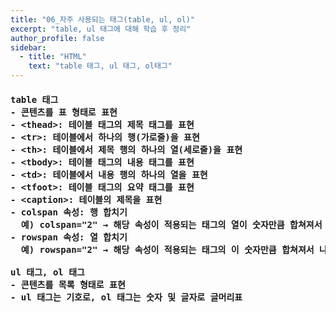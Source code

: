 ```yaml
---
title: "06_자주 사용되는 태그(table, ul, ol)"
excerpt: "table, ul 태그에 대해 학습 후 정리"
author_profile: false
sidebar:
  - title: "HTML"
    text: "table 태그, ul 태그, ol태그"
---
```

<h4>
<pre>
table 태그
- 콘텐츠를 표 형태로 표현
- &lt;thead&gt;: 테이블 태그의 제목 태그를 표현
- &lt;tr&gt;: 테이블에서 하나의 행(가로줄)을 표현
- &lt;th&gt;: 테이블에서 제목 행의 하나의 열(세로줄)을 표현
- &lt;tbody&gt;: 테이블 태그의 내용 태그를 표현
- &lt;td&gt;: 테이블에서 내용 행의 하나의 열을 표현
- &lt;tfoot&gt;: 테이블 태그의 요약 태그를 표현
- &lt;caption&gt;: 테이블의 제목을 표현
- colspan 속성: 행 합치기
  예) colspan="2" → 해당 속성이 적용되는 태그의 열이 숫자만큼 합쳐져서 나타남
- rowspan 속성: 열 합치기
  예) rowspan="2" → 해당 속성이 적용되는 태그의 이 숫자만큼 합쳐져서 나타남<br>
ul 태그, ol 태그
- 콘텐츠를 목록 형태로 표현
- ul 태그는 기호로, ol 태그는 숫자 및 글자로 글머리표 
